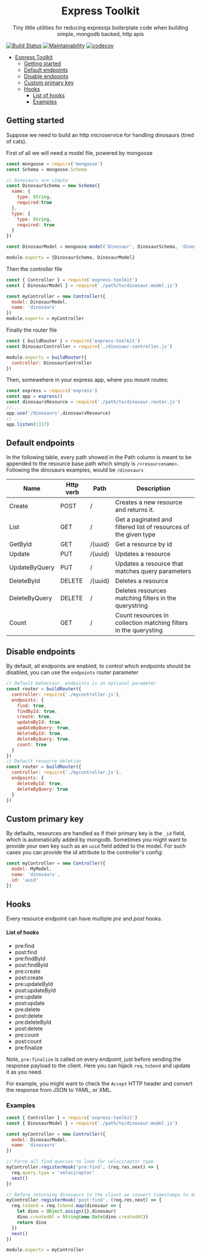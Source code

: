 

<div align="center">

# Express Toolkit

Tiny little utilities for reducing expressjs boilerplate code when building simple, mongodb backed, http apis

</div>

[![Build Status](https://travis-ci.org/fatmatto/express-toolkit.svg?branch=master)](https://travis-ci.org/fatmatto/express-toolkit)
[![Maintainability](https://api.codeclimate.com/v1/badges/40cff05fa81b87114ae2/maintainability)](https://codeclimate.com/github/fatmatto/express-toolkit/maintainability)
[![codecov](https://codecov.io/gh/fatmatto/express-toolkit/branch/master/graph/badge.svg)](https://codecov.io/gh/fatmatto/express-toolkit)


- [Express Toolkit](#express-toolkit)
  - [Getting started](#getting-started)
  - [Default endpoints](#default-endpoints)
  - [Disable endpoints](#disable-endpoints)
  - [Custom primary key](#custom-primary-key)
  - [Hooks](#hooks)
      - [List of hooks](#list-of-hooks)
    - [Examples](#examples)

## Getting started

Suppose we need to build an http microservice for handling dinosaurs (tired of cats).

First of all we will need a model file, powered by mongoose
```javascript
const mongoose = require('mongoose')
const Schema = mongoose.Schema

// Dinosaurs are simple
const DinosaurSchema = new Schema({
  name: {
    type: String,
    required:true
  },
  type: {
    type: String,
    required: true
  }
})

const DinosaurModel = mongoose.model('Dinosaur', DinosaurSchema, 'dinosaurs')

module.exports = {DinosaurSchema, DinosaurModel}
```


Then the controller file

```javascript
const { Controller } = require('express-toolkit')
const { DinosaurModel } = require('./path/to/dinosaur.model.js')

const myController = new Controller({
  model: DinosaurModel,
  name: 'dinosaurs'
})
module.exports = myController
```

Finally the router file

```javascript
const { buildRouter } = require('express-toolkit')
const DinosaurController = require('./dinosaur.controller.js')

module.exports = buildRouter({
  controller: DinosaurController
})
```


Then, somewehere in your express app, where you mount routes:
```javascript
const express = require('express')
const app = express()
const dinosaursResource = require('./path/to/dinosaur.router.js')
//...
app.use('/dinosaurs',dinosaursResource)
// ...
app.listen(1337)
```
## Default endpoints

In the following table, every path showed in the Path column is meant to be appended to the resource base path which simply is `/<resourcename>`. Following the dinosaurs examples, would be `/dinosaurs`


| Name | Http verb | Path | Description |
| ---- | --------- | ---- | ----------  |
| Create | POST | / | Creates a new resource and returns it. |
| List | GET | / | Get a paginated and filtered list of resources of the given type |
| GetById | GET | /{uuid} | Get a resource by id |
| Update | PUT | /{uuid} | Updates a resource |
| UpdateByQuery | PUT | / | Updates a resource that matches query parameters |
| DeleteById | DELETE | /{uuid} | Deletes a resource |
| DeleteByQuery | DELETE | / | Deletes resources matching filters in the querystring |
| Count | GET | / | Count resources in collection matching filters in the querysting |

## Disable endpoints

By default, all endpoints are enabled, to control which endpoints should be disabled, you can use the `endpoints` router parameter

```javascript
// Default behaviour, endpoints is an optional parameter
const router = buildRouter({
  controller: require('./mycontroller.js'),
  endpoints: {
    find: true,
    findById: true,
    create: true,
    updateById: true,
    updateByQuery: true,
    deleteById: true,
    deleteByQuery: true,
    count: true
  }
})
// Default resource deletion
const router = buildRouter({
  controller: require('./mycontroller.js'),
  endpoints: {
    deleteById: true,
    deleteByQuery: true
  }
})
```

## Custom primary key

By defaults, resources are handled as if their primary key is the `_id` field, which is automatically added by mongodb. Sometimes you might want to provide your own key such as an `uuid` field added to the model. For such cases you can provide the id attribute to the controller's config:

```javascript
const myController = new Controller({
  model: MyModel,
  name: 'dinosaurs',
  id: 'uuid'
})
```




## Hooks

Every resource endpoint can have multiple *pre* and *post* hooks.

#### List of hooks

- pre:find
- post:find
- pre:findById
- post:findById
- pre:create
- post:create
- pre:updateById
- post:updateById
- pre:update
- post:update
- pre:delete
- post:delete
- pre:deleteById
- post:delete
- pre:count
- post:count
- pre:finalize

Note, `pre:finalize` is called on every endpoint, just before sending the response payload to the client.
Here you can hijack `req.toSend` and update it as you need.

For example, you might want to check the `Accept` HTTP header and convert the response from JSON to YAML, or XML.

### Examples
```javascript
const { Controller } = require('express-toolkit')
const { DinosaurModel } = require('./path/to/dinosaur.model.js')

const myController = new Controller({
  model: DinosaurModel,
  name: 'dinosaurs'
})

// Force all find queries to look for velociraptor type
myController.registerHook('pre:find', (req,res,next) => {
  req.query.type = 'velociraptor'
  next()
})

// Before returning dinosaurs to the client we convert timestamps to date strings
myController.registerHook('post:find', (req,res,next) => {
  req.toSend = req.toSend.map(dinosaur => {
    let dino = Object.assign({},dinosaur)
    dino.createdAt = String(new Date(dino.createdAt))
    return dino
  })
  next()
})

module.exports = myController
```

